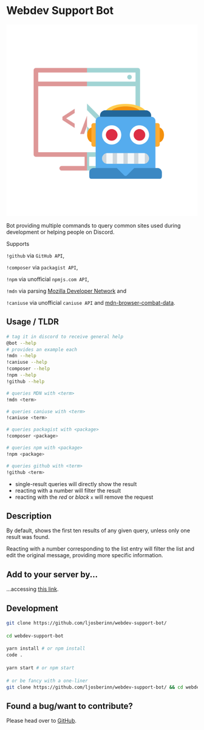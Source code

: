 # Webdev Support Bot

<p align="center">
    <img src="./logo.png" />
</p>

Bot providing multiple commands to query common sites used during development or helping people on Discord.

Supports

`!github` via `GitHub API`,

`!composer` via `packagist API`,

`!npm` via unofficial `npmjs.com API`,

`!mdn` via parsing [Mozilla Developer Network](http://developer.mozilla.org/) and

`!caniuse` via unofficial `caniuse API` and [mdn-browser-combat-data](https://github.com/mdn/browser-compat-data).

## Usage / TLDR
```bash
# tag it in discord to receive general help
@bot --help
# provides an example each
!mdn --help
!caniuse --help
!composer --help
!npm --help
!github --help
```

```bash
# queries MDN with <term>
!mdn <term>
```
```bash
# queries caniuse with <term>
!caniuse <term>
```

```bash
# queries packagist with <package>
!composer <package>
```

```bash
# queries npm with <package>
!npm <package>
```

```bash
# queries github with <term>
!github <term>
```

- single-result queries will directly show the result
- reacting with a number will filter the result
- reacting with the _red_ or _black_ `x` will remove the request

## Description

By default, shows the first ten results of any given query, unless only one result was found.

Reacting with a number corresponding to the list entry will filter the list and edit the original message, providing more specific information.

## Add to your server by...

...accessing [this link](https://discordapp.com/api/oauth2/authorize?client_id=649967864425611274&scope=bot&permissions=1).

## Development

```bash
git clone https://github.com/ljosberinn/webdev-support-bot/

cd webdev-support-bot

yarn install # or npm install
code .

yarn start # or npm start

# or be fancy with a one-liner
git clone https://github.com/ljosberinn/webdev-support-bot/ && cd webdev-support-bot && yarn install && code . && yarn start
```

## Found a bug/want to contribute?

Please head over to [GitHub](https://github.com/ljosberinn/webdev-support-bot/issues).
